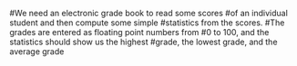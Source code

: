 #We need an electronic grade book to read some scores
#of an individual student and then compute some simple
#statistics from the scores.
#The grades are entered as floating point numbers from
#0 to 100, and the statistics should show us the highest
#grade, the lowest grade, and the average grade